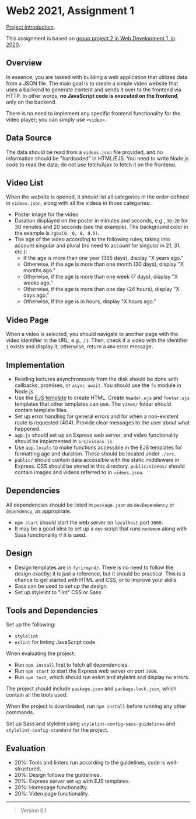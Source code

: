 # Web2 2021, Assignment 1

[Project Introduction](https://youtu.be/pCEHnurbuCU).

This assignment is based on [group project 2 in Web Development 1, in 2020](https://github.com/vefforritun/vef1-2020-h2).

## Overview

In essence, you are tasked with building a web application that utilizes data from a JSON file. The main goal is to create a simple video website that uses a backend to generate content and sends it over to the frontend via HTTP. In other words, **no JavaScript code is executed on the frontend**, only on the backend.

There is no need to implement any specific frontend functionality for the video player; you can simply use `<video>`.

## Data Source

The data should be read from a `videos.json` file provided, and no information should be "hardcoded" in HTML/EJS. You need to write Node.js code to read the data; do not use fetch/Ajax to fetch it on the frontend.

## Video List

When the website is opened, it should list all categories in the order defined in `videos.json`, along with all the videos in those categories:

- Poster image for the video
- Duration displayed on the poster in minutes and seconds, e.g., `30:20` for 30 minutes and 20 seconds (see the example). The background color in the example is `rgba(0, 0, 0, 0.5)`.
- The age of the video according to the following rules, taking into account singular and plural (no need to account for singular in 21, 31, etc.):
  - If the age is more than one year (365 days), display "X years ago."
  - Otherwise, if the age is more than one month (30 days), display "X months ago."
  - Otherwise, if the age is more than one week (7 days), display "X weeks ago."
  - Otherwise, if the age is more than one day (24 hours), display "X days ago."
  - Otherwise, if the age is in hours, display "X hours ago."

## Video Page

When a video is selected, you should navigate to another page with the video identifier in the URL, e.g., `/1`. Then, check if a video with the identifier `1` exists and display it; otherwise, return a `404` error message.

## Implementation

- Reading lectures asynchronously from the disk should be done with callbacks, promises, or `async await`. You should use the `fs` module in Node.js.
- Use the [EJS template](https://github.com/mde/ejs) to create HTML. Create `header.ejs` and `footer.ejs` templates that other templates can use. The `views/` folder should contain template files.
- Set up error handling for general errors and for when a non-existent route is requested (404). Provide clear messages to the user about what happened.
- `app.js` should set up an Express web server, and video functionality should be implemented in `src/videos.js`.
- Use `app.locals` to make functions accessible in the EJS templates for formatting age and duration. These should be located under `./src`.
- `public/` should contain data accessible with the static middleware in Express. CSS should be stored in this directory. `public/videos/` should contain images and videos referred to in `videos.json`.

## Dependencies

All dependencies should be listed in `package.json` as `devDependency` or `dependency`, as appropriate.

- `npm start` should start the web server on `localhost` port `3000`.
- It may be a good idea to set up a `dev` script that runs `nodemon` along with Sass functionality if it is used.

## Design

- Design templates are in `fyrirmynd/`. There is no need to follow the design exactly; it is just a reference, but it should be practical. This is a chance to get started with HTML and CSS, or to improve your skills.
- Sass can be used to set up the design.
- Set up stylelint to "lint" CSS or Sass.

## Tools and Dependencies

Set up the following:

- `stylelint`
- `eslint` for linting JavaScript code

When evaluating the project:

- Run `npm install` first to fetch all dependencies.
- Run `npm start` to start the Express web server on port `3000`.
- Run `npm test`, which should run eslint and stylelint and display no errors.

The project should include `package.json` and `package-lock.json`, which contain all the tools used.

When the project is downloaded, run `npm install` before running any other commands.

Set up Sass and stylelint using `stylelint-config-sass-guidelines` and `stylelint-config-standard` for the project.

## Evaluation

- 20%: Tools and linters run according to the guidelines, code is well-structured.
- 20%: Design follows the guidelines.
- 20%: Express server set up with EJS templates.
- 20%: Homepage functionality.
- 20%: Video page functionality.

---

> Version 0.1
